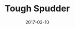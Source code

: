 ---
layout: default
modal-id: 8
date: 2017-03-10
title: Tough Spudder
img: tough-spudder-thumb.png
alt: image-alt
project-date: February 2017
download: <a href="https://dustinpeerce.itch.io/tough-spudder" target="_blank">itch.io Build</a>
source: Not Available
description: Tough Spudder is an endless runner platformer where you choose your next level in a risk/reward fashion. If your potato is damaged, the potato skin is removed. One more hit after being skinned, and it's Game Over! You may get a new layer of skin by replaying the level that skinned you.The goal is to get the highest score!
inspiration: This was submitted for Train Jam 2017. The theme was "Unexpected Anticipation." With this theme in mind, my team brainstormed some games with unexpected events, and we decided to make a game based around the player's anticipation of the unexpected. The unexpected aspect of Tough Spudder is the mystery level that could contain anything.
---